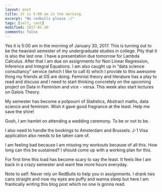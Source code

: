 ```yaml
---
layout: post
title: It is 5:00 am in the morning.
excerpt: "No redbulls please :("
tags: [self, rant]
modified: 2017-01-30
comments: false
---
```


Yes it is 5:00 am in the morning of January 30, 2017. This is turning out to be the heaviest semester of my undergraduate studies in college. 
Pity that it is also the last one. 
I have a presentation due tomorrow for Lambda Calculus. 
After that I am due on assignments for Non Linear Regression, Inference and Integral Equations. I am also caught up in “data science consultancy” service (which I like to call it) which I provide to this awesome thing my friends at GS are doing. Feminist theory and literature has a play to read and discuss and I need to start thinking concretely on the upcoming project on Data in Feminism and vice - versa. This week also start lectures on Galois Theory.

My semester has become a potpourri of Statistics, Abstract maths, data science and feminism. Wish it gave good fragrance at the least. Help me save the shire! 

Gosh, I am hamlet on attending a wedding ceremony. 
To be or not to be.

I also need to handle the bookings to Amsterdam and Brussels.
J-1 Visa application also needs to be taken care of.

I am feeling bad because I am missing my workouts because of all this. How long can this be sustained? I should come up with a working plan for this. 

For first time this load has become scary to say the least. It feels like I am back in a crazy semester and want few more hours everyday.

Note to self: Never rely on RedBulls to help you in assignments. I drank two cans straight and now my eyes are puffy and wanna sleep but here I am frantically writing this blog post which no one is gonna read.   